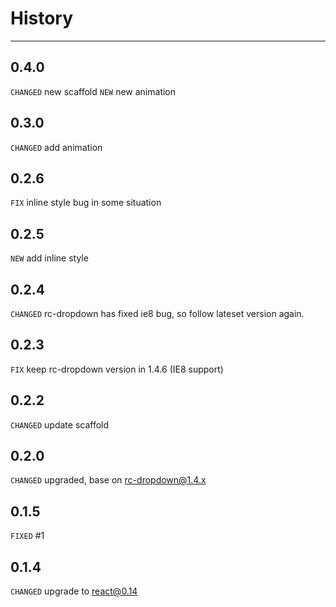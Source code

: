 History
=======

---

0.4.0
----
`CHANGED` new scaffold
`NEW` new animation

0.3.0
-----
`CHANGED` add animation

0.2.6
-----
`FIX` inline style bug in some situation

0.2.5
-----
`NEW` add inline style

0.2.4
-----
`CHANGED` rc-dropdown has fixed ie8 bug, so follow lateset version again.

0.2.3
-----
`FIX` keep rc-dropdown version in 1.4.6 (IE8 support) 

0.2.2
-----

`CHANGED` update scaffold

0.2.0
-----

`CHANGED` upgraded, base on rc-dropdown@1.4.x

0.1.5
-----

`FIXED` #1

0.1.4
-----

`CHANGED` upgrade to react@0.14
